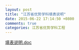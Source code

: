 ```yaml
---
layout: post
title: "江苏省优势学科填表说明"
date: 2015-06-22 17:14:50 +0800
comments: true
categories: 江苏省优势学科工程
---
```


[填表说明.doc](http://985.nju.edu.cn/ewebeditor/UploadFile/201211120853196.doc)

